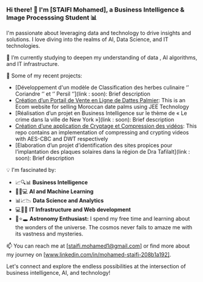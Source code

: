 
<!--
**YGTRAY/YGTRAY** is a ✨ _special_ ✨ repository because its `README.md` (this file) appears on your GitHub profile. 
-->

### Hi there! 👋 I'm [STAIFI Mohamed], a Business Intelligence & Image Processsing Student 📊

I'm passionate about leveraging data and technology to drive insights and solutions. I love diving into the realms of AI, Data Science, and IT technologies.

🌱 I’m currently studying to deepen my understanding of data , AI algorithms, and IT infrastructure.

🚀 Some of my recent projects:

- [Développement d'un modèle de Classification des herbes culinaire ‘’ Coriandre ‘’ et ‘’ Persil ‘’](link : soon): Brief description
- [Création d’un Portail de Vente en Ligne de Dattes Palmier](https://github.com/YGTRAY/Ecom-website_Date-Palm.git): This is an Ecom website for selling Moroccan date palms using JEE Technology
- [Réalisation d’un projet en Business Intelligence sur le thème de « Le crime dans la ville de New York »](link : soon): Brief description
- [Création d’une application de Cryptage et Compression des vidéos](https://github.com/YGTRAY/cryptingCompressingVideo.git): This repo contains an implementation of compressing and crypting videos with AES-CBC and DWT respectively
- [Elaboration d’un projet d’identification des sites propices pour l’implantation des plaques solaires dans la région de Dra Tafilalt](link : soon): Brief description

💡 I'm fascinated by:
- 📈🔍📊 **Business Intelligence**
- 🤖🧠💻 **AI and Machine Learning**
- 📊📈📉 **Data Science and Analytics**
- 💻🔧🌐 **IT Infrastructure and Web development**
- 🌌⭐🕳️ **Astronomy Enthusiast:** I spend my free time and learning about the wonders of the universe. The cosmos never fails to amaze me with its vastness and mysteries.

📫 You can reach me at [staifi.mohamed1@gmail.com] or find more about my journey on [www.linkedin.com/in/mohamed-staifi-208b1a192].
<!--
⚡ Fun fact: [Interesting fact about yourself]
-->
Let's connect and explore the endless possibilities at the intersection of business intelligence, AI, and technology!


